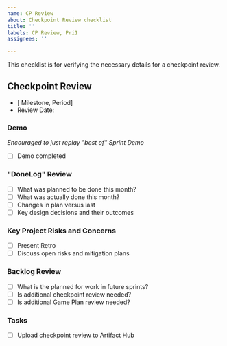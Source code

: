 ```yaml
---
name: CP Review
about: Checkpoint Review checklist
title: ''
labels: CP Review, Pri1
assignees: ''

---
```


This checklist is for verifying the necessary details for a checkpoint review. 

## Checkpoint Review

- [ Milestone, Period]
- Review Date: 

### Demo
_Encouraged to just replay "best of" Sprint Demo_

- [ ] Demo completed

### "DoneLog" Review

- [ ] What was planned to be done this month?
- [ ] What was actually done this month?
- [ ] Changes in plan versus last
- [ ] Key design decisions and their outcomes

### Key Project Risks and Concerns

- [ ] Present Retro
- [ ] Discuss open risks and mitigation plans

### Backlog Review

- [ ] What is the planned for work in future sprints?
- [ ] Is additional checkpoint review needed?
- [ ] Is additional Game Plan review needed?

### Tasks

- [ ] Upload checkpoint review to Artifact Hub
